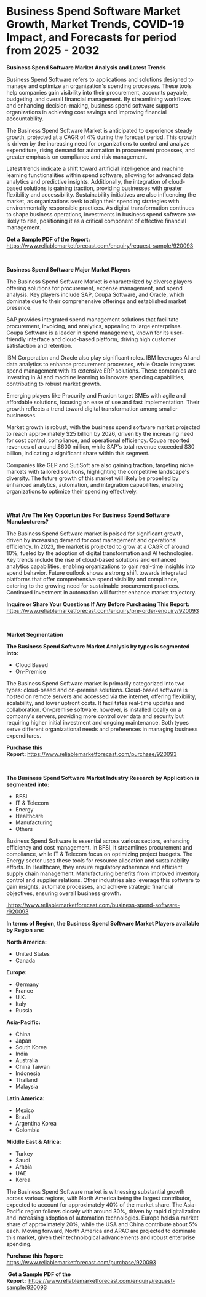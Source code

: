 <p><h1>Business Spend Software Market Growth, Market Trends, COVID-19 Impact, and Forecasts for period from 2025 - 2032</h1></p><p><strong>Business Spend Software Market Analysis and Latest Trends</strong></p>
<p><p>Business Spend Software refers to applications and solutions designed to manage and optimize an organization's spending processes. These tools help companies gain visibility into their procurement, accounts payable, budgeting, and overall financial management. By streamlining workflows and enhancing decision-making, business spend software supports organizations in achieving cost savings and improving financial accountability.</p><p>The Business Spend Software Market is anticipated to experience steady growth, projected at a CAGR of 4% during the forecast period. This growth is driven by the increasing need for organizations to control and analyze expenditure, rising demand for automation in procurement processes, and greater emphasis on compliance and risk management. </p><p>Latest trends indicate a shift toward artificial intelligence and machine learning functionalities within spend software, allowing for advanced data analytics and predictive insights. Additionally, the integration of cloud-based solutions is gaining traction, providing businesses with greater flexibility and accessibility. Sustainability initiatives are also influencing the market, as organizations seek to align their spending strategies with environmentally responsible practices. As digital transformation continues to shape business operations, investments in business spend software are likely to rise, positioning it as a critical component of effective financial management.</p></p>
<p><strong>Get a Sample PDF of the Report:&nbsp;</strong> <a href="https://www.reliablemarketforecast.com/enquiry/request-sample/920093?utm_campaign=2472&utm_medium=2&utm_source=Github&utm_content=ia&utm_term=18042025&utm_id=business-spend-software">https://www.reliablemarketforecast.com/enquiry/request-sample/920093</a></p>
<p>&nbsp;</p>
<p><strong>Business Spend Software Major Market Players</strong></p>
<p><p>The Business Spend Software Market is characterized by diverse players offering solutions for procurement, expense management, and spend analysis. Key players include SAP, Coupa Software, and Oracle, which dominate due to their comprehensive offerings and established market presence.</p><p>SAP provides integrated spend management solutions that facilitate procurement, invoicing, and analytics, appealing to large enterprises. Coupa Software is a leader in spend management, known for its user-friendly interface and cloud-based platform, driving high customer satisfaction and retention.</p><p>IBM Corporation and Oracle also play significant roles. IBM leverages AI and data analytics to enhance procurement processes, while Oracle integrates spend management with its extensive ERP solutions. These companies are investing in AI and machine learning to innovate spending capabilities, contributing to robust market growth.</p><p>Emerging players like Procurify and Fraxion target SMEs with agile and affordable solutions, focusing on ease of use and fast implementation. Their growth reflects a trend toward digital transformation among smaller businesses.</p><p>Market growth is robust, with the business spend software market projected to reach approximately $25 billion by 2026, driven by the increasing need for cost control, compliance, and operational efficiency. Coupa reported revenues of around $600 million, while SAP's total revenue exceeded $30 billion, indicating a significant share within this segment.</p><p>Companies like GEP and SutiSoft are also gaining traction, targeting niche markets with tailored solutions, highlighting the competitive landscape's diversity. The future growth of this market will likely be propelled by enhanced analytics, automation, and integration capabilities, enabling organizations to optimize their spending effectively.</p></p>
<p>&nbsp;</p>
<p><strong>What Are The Key Opportunities For Business Spend Software Manufacturers?</strong></p>
<p><p>The Business Spend Software market is poised for significant growth, driven by increasing demand for cost management and operational efficiency. In 2023, the market is projected to grow at a CAGR of around 10%, fueled by the adoption of digital transformation and AI technologies. Key trends include the rise of cloud-based solutions and enhanced analytics capabilities, enabling organizations to gain real-time insights into spend behavior. Future outlook shows a strong shift towards integrated platforms that offer comprehensive spend visibility and compliance, catering to the growing need for sustainable procurement practices. Continued investment in automation will further enhance market trajectory.</p></p>
<p><strong>Inquire or Share Your Questions If Any Before Purchasing This Report:</strong> <a href="https://www.reliablemarketforecast.com/enquiry/pre-order-enquiry/920093?utm_campaign=2472&utm_medium=2&utm_source=Github&utm_content=ia&utm_term=18042025&utm_id=business-spend-software">https://www.reliablemarketforecast.com/enquiry/pre-order-enquiry/920093</a></p>
<p>&nbsp;</p>
<p><strong>Market Segmentation</strong></p>
<p><strong>The Business Spend Software Market Analysis by types is segmented into:</strong></p>
<p><ul><li>Cloud Based</li><li>On-Premise</li></ul></p>
<p><p>The Business Spend Software market is primarily categorized into two types: cloud-based and on-premise solutions. Cloud-based software is hosted on remote servers and accessed via the internet, offering flexibility, scalability, and lower upfront costs. It facilitates real-time updates and collaboration. On-premise software, however, is installed locally on a company's servers, providing more control over data and security but requiring higher initial investment and ongoing maintenance. Both types serve different organizational needs and preferences in managing business expenditures.</p></p>
<p><strong>Purchase this Report:&nbsp;</strong><a href="https://www.reliablemarketforecast.com/purchase/920093?utm_campaign=2472&utm_medium=2&utm_source=Github&utm_content=ia&utm_term=18042025&utm_id=business-spend-software">https://www.reliablemarketforecast.com/purchase/920093</a></p>
<p>&nbsp;</p>
<p><strong>The Business Spend Software Market Industry Research by Application is segmented into:</strong></p>
<p><ul><li>BFSI</li><li>IT & Telecom</li><li>Energy</li><li>Healthcare</li><li>Manufacturing</li><li>Others</li></ul></p>
<p><p>Business Spend Software is essential across various sectors, enhancing efficiency and cost management. In BFSI, it streamlines procurement and compliance, while IT & Telecom focus on optimizing project budgets. The Energy sector uses these tools for resource allocation and sustainability efforts. In Healthcare, they ensure regulatory adherence and efficient supply chain management. Manufacturing benefits from improved inventory control and supplier relations. Other industries also leverage this software to gain insights, automate processes, and achieve strategic financial objectives, ensuring overall business growth.</p></p>
<p><a href="https://www.reliablemarketforecast.com/business-spend-software-r920093?utm_campaign=2472&utm_medium=2&utm_source=Github&utm_content=ia&utm_term=18042025&utm_id=business-spend-software">&nbsp;https://www.reliablemarketforecast.com/business-spend-software-r920093</a></p>
<p><strong>In terms of Region, the Business Spend Software Market Players available by Region are:</strong></p>
<p>
    <p> <strong> North America: </strong>
        <ul>
            <li>United States</li>
            <li>Canada</li>
        </ul>
        </p> 
    <p> <strong> Europe: </strong>
        <ul>
            <li>Germany</li>
            <li>France</li>
            <li>U.K.</li>
            <li>Italy</li>
            <li>Russia</li>
        </ul>
        </p> 
    <p> <strong> Asia-Pacific: </strong>
        <ul>
            <li>China</li>
            <li>Japan</li>
            <li>South Korea</li>
            <li>India</li>
            <li>Australia</li>
            <li>China Taiwan</li>
            <li>Indonesia</li>
            <li>Thailand</li>
            <li>Malaysia</li>
        </ul>
        </p> 
    <p> <strong> Latin America: </strong>
        <ul>
            <li>Mexico</li>
            <li>Brazil</li>
            <li>Argentina Korea</li>
            <li>Colombia</li>
        </ul>
        </p> 
    <p> <strong> Middle East & Africa: </strong>
        <ul>
            <li>Turkey</li>
            <li>Saudi</li>
            <li>Arabia</li>
            <li>UAE</li>
            <li>Korea</li>
        </ul>
    </p>
    </p>
<p><p>The Business Spend Software market is witnessing substantial growth across various regions, with North America being the largest contributor, expected to account for approximately 40% of the market share. The Asia-Pacific region follows closely with around 30%, driven by rapid digitalization and increasing adoption of automation technologies. Europe holds a market share of approximately 20%, while the USA and China contribute about 5% each. Moving forward, North America and APAC are projected to dominate this market, given their technological advancements and robust enterprise spending.</p></p>
<p><strong>Purchase this Report: </strong><a href="https://www.reliablemarketforecast.com/purchase/920093?utm_campaign=2472&utm_medium=2&utm_source=Github&utm_content=ia&utm_term=18042025&utm_id=business-spend-software">https://www.reliablemarketforecast.com/purchase/920093</a></p>
<p>&nbsp;<strong>Get a Sample PDF of the Report:&nbsp;&nbsp;</strong><a href="https://www.reliablemarketforecast.com/enquiry/request-sample/920093?utm_campaign=2472&utm_medium=2&utm_source=Github&utm_content=ia&utm_term=18042025&utm_id=business-spend-software">https://www.reliablemarketforecast.com/enquiry/request-sample/920093</a></p>
<p><strong></strong></p>
<p><p></p><p></p><p></p></p>